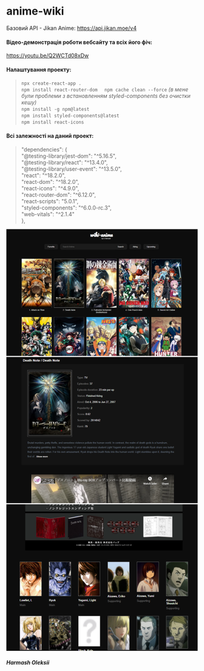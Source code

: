 
# anime-wiki

Базовий API - Jikan Anime: https://api.jikan.moe/v4

#### **Відео-демонстрація роботи вебсайту та всіх його фіч:**  
https://youtu.be/Q2WCTd08xDw

#### Налаштування проекту:  
>`npx create-react-app .`  
>`npm install react-router-dom  `
>`npm cache clean --force` _(в мене були проблеми з встановленням styled-components без очистки кешу)_  
>`npm install -g npm@latest`  
>`npm install styled-components@latest`   
>`npm install react-icons`  

#### Всі залежності на даний проект:
>"dependencies": {  
    "@testing-library/jest-dom": "^5.16.5",  
    "@testing-library/react": "^13.4.0",  
    "@testing-library/user-event": "^13.5.0",  
    "react": "^18.2.0",  
    "react-dom": "^18.2.0",  
    "react-icons": "^4.9.0",  
    "react-router-dom": "^6.12.0",  
    "react-scripts": "5.0.1",  
    "styled-components": "^6.0.0-rc.3",  
    "web-vitals": "^2.1.4"  
  },

![preview1](website_preview/home_preview.png)
![preview2](website_preview/about_preview1.png)
![preview3](website_preview/about_preview2.png)

##### Harmash Oleksii
